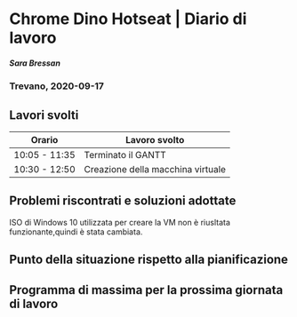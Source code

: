 
# Chrome Dino Hotseat | Diario di lavoro
##### Sara Bressan
### Trevano, 2020-09-17

## Lavori svolti


|Orario        |Lavoro svolto                 |
|--------------|------------------------------|
|10:05 - 11:35 | Terminato il GANTT|
|10:30 - 12:50 | Creazione della macchina virtuale|

##  Problemi riscontrati e soluzioni adottate
ISO di Windows 10 utilizzata per creare la VM non è riusltata funzionante,quindi è stata cambiata.

##  Punto della situazione rispetto alla pianificazione


## Programma di massima per la prossima giornata di lavoro
